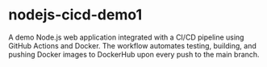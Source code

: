# nodejs-cicd-demo1
A demo Node.js web application integrated with a CI/CD pipeline using GitHub Actions and Docker. The workflow automates testing, building, and pushing Docker images to DockerHub upon every push to the main branch.
